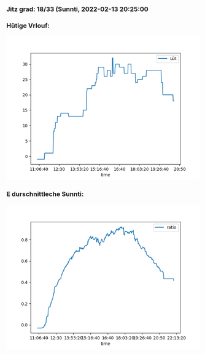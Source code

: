 ### Jitz grad: 18/33 (Sunnti, 2022-02-13 20:25:00

### Hütige Vrlouf:
![Graph](Today.png)

### E durschnittleche Sunnti:
![Graph](Sunnti.png)